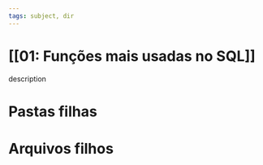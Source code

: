 ```yaml
---
tags: subject, dir
---
```


# [[01: Funções mais usadas no SQL]]

description

# Pastas filhas



# Arquivos filhos


